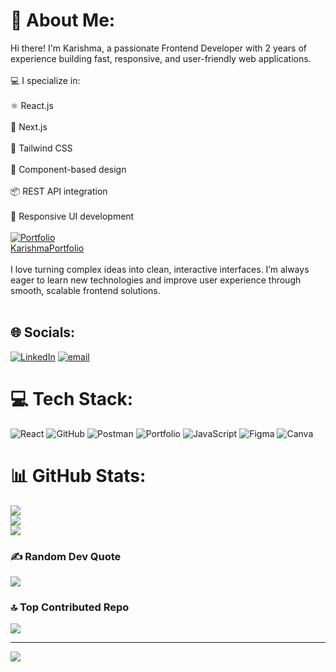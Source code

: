# 💫 About Me:
Hi there! I'm Karishma, a passionate Frontend Developer with 2 years of experience building fast, responsive, and user-friendly web applications.<br><br>💻 I specialize in:<br><br>⚛️ React.js<br><br>🚀 Next.js<br><br>🎨 Tailwind CSS<br><br>🧩 Component-based design<br><br>📦 REST API integration<br><br>📱 Responsive UI development<br><br>[![Portfolio](https://img.icons8.com/external-flat-icons-inmotus-design/67/null/external-web-web-hosting-flat-icons-inmotus-design.png)](https://itskarishmaportfolio.netlify.app/)  
[KarishmaPortfolio](https://itskarishmaportfolio.netlify.app/)
<br><br>I love turning complex ideas into clean, interactive interfaces. I’m always eager to learn new technologies and improve user experience through smooth, scalable frontend solutions.<br><br>


## 🌐 Socials:
[![LinkedIn](https://img.shields.io/badge/LinkedIn-%230077B5.svg?logo=linkedin&logoColor=white)](https://linkedin.com/in/https://www.linkedin.com/in/itskarishmamannan/) [![email](https://img.shields.io/badge/Email-D14836?logo=gmail&logoColor=white)](mailto:itskarishmamannan@gmail.com)

# 💻 Tech Stack:
![React](https://img.shields.io/badge/react-%2320232a.svg?style=plastic&logo=react&logoColor=%2361DAFB) ![GitHub](https://img.shields.io/badge/github-%23121011.svg?style=plastic&logo=github&logoColor=white) ![Postman](https://img.shields.io/badge/Postman-FF6C37?style=plastic&logo=postman&logoColor=white) ![Portfolio](https://img.shields.io/badge/Portfolio-%23000000.svg?style=plastic&logo=firefox&logoColor=#FF7139) ![JavaScript](https://img.shields.io/badge/javascript-%23323330.svg?style=plastic&logo=javascript&logoColor=%23F7DF1E) ![Figma](https://img.shields.io/badge/figma-%23F24E1E.svg?style=plastic&logo=figma&logoColor=white) ![Canva](https://img.shields.io/badge/Canva-%2300C4CC.svg?style=plastic&logo=Canva&logoColor=white)
# 📊 GitHub Stats:
![](https://github-readme-stats.vercel.app/api?username=itskarishmadev&theme=gotham&hide_border=false&include_all_commits=false&count_private=false)<br/>
![](https://nirzak-streak-stats.vercel.app/?user=itskarishmadev&theme=gotham&hide_border=false)<br/>
![](https://github-readme-stats.vercel.app/api/top-langs/?username=itskarishmadev&theme=gotham&hide_border=false&include_all_commits=false&count_private=false&layout=compact)

### ✍️ Random Dev Quote
![](https://quotes-github-readme.vercel.app/api?type=vetical&theme=dark)

### 🔝 Top Contributed Repo
![](https://github-contributor-stats.vercel.app/api?username=itskarishmadev&limit=5&theme=gotham&combine_all_yearly_contributions=true)

---
[![](https://visitcount.itsvg.in/api?id=itskarishmadev&icon=0&color=0)](https://visitcount.itsvg.in)

<!-- Proudly created with GPRM ( https://gprm.itsvg.in ) -->
